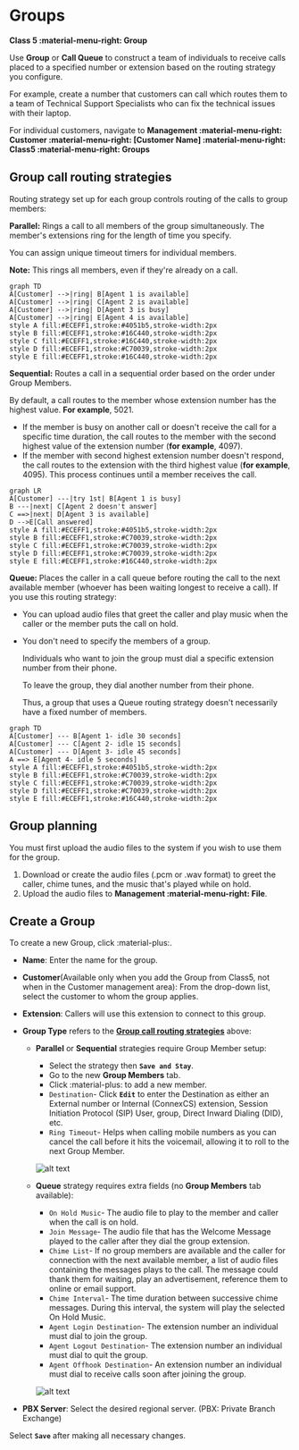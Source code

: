 # Groups

**Class 5 :material-menu-right: Group**

Use **Group** or **Call Queue** to construct a team of individuals to receive calls placed to a specified number or extension based on the routing strategy you configure.

For example, create a number that customers can call which routes them to a team of Technical Support Specialists who can fix the technical issues with their laptop.

For individual customers, navigate to **Management :material-menu-right: Customer :material-menu-right: [Customer Name] :material-menu-right: Class5 :material-menu-right: Groups**

## Group call routing strategies

Routing strategy set up for each group controls routing of the calls to group members:

**Parallel:** Rings a call to all members of the group simultaneously. The member's extensions ring for the length of time you specify.

You can assign unique timeout timers for individual members.

**Note:** This rings all members, even if they're already on a call.

```mermaid
graph TD
A[Customer] -->|ring| B[Agent 1 is available]
A[Customer] -->|ring| C[Agent 2 is available]
A[Customer] -->|ring| D[Agent 3 is busy]
A[Customer] -->|ring| E[Agent 4 is available]
style A fill:#ECEFF1,stroke:#4051b5,stroke-width:2px
style B fill:#ECEFF1,stroke:#16C440,stroke-width:2px
style C fill:#ECEFF1,stroke:#16C440,stroke-width:2px
style D fill:#ECEFF1,stroke:#C70039,stroke-width:2px
style E fill:#ECEFF1,stroke:#16C440,stroke-width:2px
```

**Sequential:** Routes a call in a sequential order based on the order under Group Members.

By default, a call routes to the member whose extension number has the highest value. **For example**, 5021.

+ If the member is busy on another call or doesn't receive the call for a specific time duration, the call routes to the member with the second highest value of the extension number (**for example**, 4097).
+ If the member with second highest extension number doesn't respond, the call routes to the extension with the third highest value (**for example**, 4095). This process continues until a member receives the call.

```mermaid
graph LR
A[Customer] ---|try 1st| B[Agent 1 is busy]
B ---|next| C[Agent 2 doesn't answer]
C ==>|next| D[Agent 3 is available]
D -->E[Call answered]
style A fill:#ECEFF1,stroke:#4051b5,stroke-width:2px
style B fill:#ECEFF1,stroke:#C70039,stroke-width:2px
style C fill:#ECEFF1,stroke:#C70039,stroke-width:2px
style D fill:#ECEFF1,stroke:#C70039,stroke-width:2px
style E fill:#ECEFF1,stroke:#16C440,stroke-width:2px
```

**Queue:** Places the caller in a call queue before routing the call to the next available member (whoever has been waiting longest to receive a call). If you use this routing strategy:

+ You can upload audio files that greet the caller and play music when the caller or the member puts the call on hold.
+ You don't need to specify the members of a group.

    Individuals who want to join the group must dial a specific extension number from their phone.

    To leave the group, they dial another number from their phone.

    Thus, a group that uses a Queue routing strategy doesn't necessarily have a fixed number of members.

```mermaid
graph TD
A[Customer] --- B[Agent 1- idle 30 seconds]
A[Customer] --- C[Agent 2- idle 15 seconds]
A[Customer] --- D[Agent 3- idle 45 seconds]
A ==> E[Agent 4- idle 5 seconds]
style A fill:#ECEFF1,stroke:#4051b5,stroke-width:2px
style B fill:#ECEFF1,stroke:#C70039,stroke-width:2px
style C fill:#ECEFF1,stroke:#C70039,stroke-width:2px
style D fill:#ECEFF1,stroke:#C70039,stroke-width:2px
style E fill:#ECEFF1,stroke:#16C440,stroke-width:2px
```

## Group planning

You must first upload the audio files to the system if you wish to use them for the group.

1. Download or create the audio files (.pcm or .wav format) to greet the caller, chime tunes, and the music that's played while on hold.
2. Upload the audio files to **Management :material-menu-right: File**.

## Create a Group

To create a new Group, click :material-plus:.

+ **Name**: Enter the name for the group.
+ **Customer**(Available only when you add the Group from Class5, not when in the Customer management area): From the drop-down list, select the customer to whom the group applies.
+ **Extension**: Callers will use this extension to connect to this group.
+ **Group Type** refers to the [**Group call routing strategies**](class5/creating-group/#group-call-routing-strategies) above:
    + **Parallel** or **Sequential** strategies require Group Member setup:
        + Select the strategy then **`Save and Stay`**.
        + Go to the new **Group Members** tab.
        + Click :material-plus: to add a new member.
        + `Destination`- Click **`Edit`** to enter the Destination as either an External number or Internal (ConnexCS) extension, Session Initiation Protocol (SIP) User, group, Direct Inward Dialing (DID), etc.
        + `Ring Timeout`- Helps when calling mobile numbers as you can cancel the call before it hits the voicemail, allowing it to roll to the next Group Member.

        ![alt text][group1]

    + **Queue** strategy requires extra fields (no **Group Members** tab available):
        + `On Hold Music`- The audio file to play to the member and caller when the call is on hold.
        + `Join Message`- The audio file that has the Welcome Message played to the caller after they dial the group extension.
        + `Chime List`- If no group members are available and the caller for connection with the next available member, a list of audio files containing the messages plays to the call. The message could thank them for waiting, play an advertisement, reference them to online or email support.
        + `Chime Interval`- The time duration between successive chime messages. During this interval, the system will play the selected On Hold Music.
        + `Agent Login Destination`- The extension number an individual must dial to join the group.
        + `Agent Logout Destination`- The extension number an individual must dial to quit the group.
        + `Agent Offhook Destination`- An extension number an individual must dial to receive calls soon after joining the group.

        ![alt text][group2]

+ **PBX Server**: Select the desired regional server. (PBX: Private Branch Exchange)

Select **`Save`** after making all necessary changes.

[group1]: /class5/img/group1.png "Group Members Configuration"
[group2]: /class5/img/group2.png "Group Queue Configuration"
